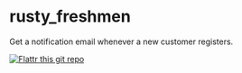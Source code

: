 rusty_freshmen
==============

Get a notification email whenever a new customer registers.

[![Flattr this git repo](http://api.flattr.com/button/flattr-badge-large.png)](https://flattr.com/submit/auto?user_id=_wolf_&url=https://github.com/re4jh/rusty_freshmen&title=re4jh/rusty_freshmen&language=&tags=github&category=software)
